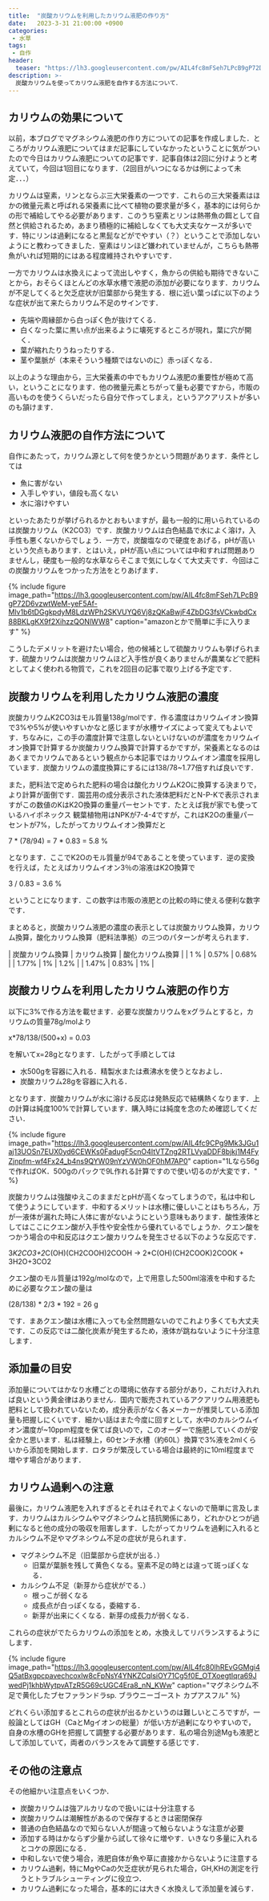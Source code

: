 ```yaml
---
title:  "炭酸カリウムを利用したカリウム液肥の作り方"
date:   2023-3-31 21:00:00 +0900
categories: 
 - 水草
tags:
 - 自作
header:
  teaser: "https://lh3.googleusercontent.com/pw/AIL4fc8mFSeh7LPcB9gP72D6vzwtWeM-yeF5Af-Mlv1b6tDGgkpdyM8LdzWPh2SKVUYQ6Vj8zQKaBwjF4ZbDG3fsVCkwbdCx88BKLgKX9f2XihzzQONlWW8"
description: >-
  炭酸カリウムを使ってカリウム液肥を自作する方法について．
---
```


## カリウムの効果について

以前，本ブログでマグネシウム液肥の作り方についての記事を作成しました．ところがカリウム液肥についてはまだ記事にしていなかったということに気がついたので今日はカリウム液肥についての記事です．記事自体は2回に分けようと考えていて，今回は1回目になります．（2回目がいつになるかは例によって未定．．．）


カリウムは窒素，リンとならぶ三大栄養素の一つです．これらの三大栄養素はほかの微量元素と呼ばれる栄養素に比べて植物の要求量が多く，基本的には何らかの形で補給してやる必要があります．このうち窒素とリンは熱帯魚の餌として自然と供給されるため，あまり積極的に補給しなくても大丈夫なケースが多いです．特にリンは過剰になると黒髭などがでやすい（？）ということで添加しないようにと教わってきました．窒素はリンほど嫌われていませんが，こちらも熱帯魚がいれば短期的にはある程度維持されやすいです．

一方でカリウムは水換えによって流出しやすく，魚からの供給も期待できないことから，おそらくほとんどの水草水槽で液肥の添加が必要になります．カリウムが不足してくると欠乏症状が旧葉部から発生する．根に近い葉っぱに以下のような症状が出て来たらカリウム不足のサインです．

- 先端や周縁部から白っぽく色が抜けてくる．
- 白くなった葉に黒い点が出来るように壊死するところが現れ，葉に穴が開く．
- 葉が縮れたりうねったりする．
- 茎や葉脈が（本来そういう種類ではないのに）赤っぽくなる．

以上のような理由から，三大栄養素の中でもカリウム液肥の重要性が極めて高い，ということになります．他の微量元素とちがって量も必要ですから，市販の高いものを使うくらいだったら自分で作ってしまえ，というアクアリストが多いのも頷けます．


## カリウム液肥の自作方法について

自作にあたって，カリウム源として何を使うかという問題があります．条件としては

- 魚に害がない
- 入手しやすい，値段も高くない
- 水に溶けやすい

といったあたりが挙げられるかとおもいますが，最も一般的に用いられているのは炭酸カリウム（K2CO3）です．炭酸カリウムは白色結晶で水によく溶け，入手性も悪くないからでしょう．一方で，炭酸塩なので硬度をあげる，pHが高いという欠点もあります．とはいえ，pHが高い点については中和すれば問題ありませんし，硬度も一般的な水草ならそこまで気にしなくて大丈夫です．今回はこの炭酸カリウムをつかった方法をとりあげます．

{% include figure image_path="https://lh3.googleusercontent.com/pw/AIL4fc8mFSeh7LPcB9gP72D6vzwtWeM-yeF5Af-Mlv1b6tDGgkpdyM8LdzWPh2SKVUYQ6Vj8zQKaBwjF4ZbDG3fsVCkwbdCx88BKLgKX9f2XihzzQONlWW8" caption="amazonとかで簡単に手に入ります" %}

こうしたデメリットを避けたい場合，他の候補として硫酸カリウムも挙げられます．硫酸カリウムは炭酸カリウムほど入手性が良くありませんが農業などで肥料としてよく使われる物質で，これを2回目の記事で取り上げる予定です．

## 炭酸カリウムを利用したカリウム液肥の濃度

炭酸カリウムK2CO3はモル質量138g/molです．作る濃度はカリウムイオン換算で3%や5%が使いやすいかなと感じますが水槽サイズによって変えてもよいです．ちなみに，この手の濃度計算で注意しないといけないのが濃度をカリウムイオン換算で計算するか炭酸カリウム換算で計算するかですが，栄養素となるのはあくまでカリウムであるという観点から本記事ではカリウムイオン濃度を採用しています．炭酸カリウムの濃度換算にするには138/78~1.77倍すれば良いです．

また，肥料法で定められた肥料の場合は酸化カリウムK2Oに換算する決まりで，より計算が面倒です．園芸用の成分表示された液体肥料だとN-P-Kで表示されますがこの数値のKはK2O換算の重量パーセントです．たとえば我が家でも使っているハイポネックス 観葉植物用はNPKが7-4-4ですが，これはK2Oの重量パーセントが7%，したがってカリウムイオン換算だと

7 * (78/94) = 7 * 0.83 = 5.8 %

となります．ここでK2Oのモル質量が94であることを使っています．逆の変換を行えば，たとえばカリウムイオン3％の溶液はK2O換算で

3 / 0.83 = 3.6 %

ということになります．この数字は市販の液肥との比較の時に使える便利な数字です．

まとめると，炭酸カリウム液肥の濃度の表示としては炭酸カリウム換算，カリウム換算，酸化カリウム換算（肥料法準拠）の三つのパターンが考えられます．

| 炭酸カリウム換算 | カリウム換算 | 酸化カリウム換算 |
| 1 %              |     0.57%    |       0.68%      | 
| 1.77%            |     1%       |       1.2%       | 
| 1.47%            |     0.83%    |         1%       | 


## 炭酸カリウムを利用したカリウム液肥の作り方

以下に3%で作る方法を載せます．必要な炭酸カリウムをxグラムとすると，カリウムの質量78g/molより

x*78/138/(500+x) = 0.03

を解いてx=28gとなります．したがって手順としては

- 水500gを容器に入れる．精製水または煮沸水を使うとなおよし．
- 炭酸カリウム28gを容器に入れる．
 
となります．炭酸カリウムが水に溶ける反応は発熱反応で結構熱くなります．上の計算は純度100%で計算しています．購入時には純度を念のため確認してください．

{% include figure image_path="https://lh3.googleusercontent.com/pw/AIL4fc9CPg9Mk3JGu1aj13UOSn7EUX0yd6CEWKs0FadugF5cnO4ItVTZng2RTLVyaDDF8bjkj1M4FyZjnpfm-wf4Fx24_b4ns9QYW09nYzVW0hOF0hM7AP0" caption="1Lなら56gで作ればOK．500gのパックで9L作れる計算ですので使い切るのが大変です．" %}

炭酸カリウムは強酸ゆえこのままだとpHが高くなってしまうので，私は中和して使うようにしています．中和するメリットは水槽に優しいことはもちろん，万が一液体が漏れた時に人体に害がないようにという意味もあります．酸性液体としてはここにクエン酸が入手性や安全性から優れているでしょうか．クエン酸をつかう場合の中和反応はクエン酸カリウムを発生させる以下のような反応です．

3*K2CO3+2*C(OH)(CH2COOH)2COOH -> 2*C(OH)(CH2COOK)2COOK + 3H2O+3CO2

クエン酸のモル質量は192g/molなので，上で用意した500ml溶液を中和するために必要なクエン酸の量は

(28/138) * 2/3 * 192 = 26 g

です．まあクエン酸は水槽に入っても全然問題ないのでこれより多くても大丈夫です．この反応では二酸化炭素が発生するため，液体が跳ねないように十分注意します．


## 添加量の目安

添加量についてはかなり水槽ごとの環境に依存する部分があり，これだけ入れれば良いという黄金律はありません．国内で販売されているアクアリウム用液肥も肥料として扱われていないため，成分表示がなく各メーカーが推奨している添加量も把握しにくいです．細かい話はまた今度に回すとして，水中のカルシウムイオン濃度が~10ppm程度を保てば良いので，このオーダーで施肥していくのが安全かと思います．私は経験上，60センチ水槽（約60L）換算で3%液を2mlくらいから添加を開始します．ロタラが繁茂している場合は最終的に10ml程度まで増やす場合があります．


## カリウム過剰への注意

最後に，カリウム液肥を入れすぎるとそれはそれでよくないので簡単に言及します．カリウムはカルシウムやマグネシウムと拮抗関係にあり，どれかひとつが過剰になると他の成分の吸収を阻害します．したがってカリウムを過剰に入れるとカルシウム不足やマグネシウム不足の症状が見られます．

- マグネシウム不足（旧葉部から症状が出る．）
  - 旧葉が葉脈を残して黄色くなる。窒素不足の時とは違って斑っぽくなる．
- カルシウム不足（新芽から症状がでる．）
  - 根っこが弱くなる
  - 成長点が白っぽくなる，委縮する．
  - 新芽が出来にくくなる．新芽の成長力が弱くなる．

これらの症状がでたらカリウムの添加をとめ，水換えしてリバランスするようにします．

{% include figure image_path="https://lh3.googleusercontent.com/pw/AIL4fc80lhREvGGMgi4Q5atBxgpcpavechcoxlw8cFpNsY4YNKZCqlsiOY71Cg5f0E_OTXoegtIqra69JwedPj1khbWytpvATzR5G69cUGC4Era8_nN_KWw" caption="マグネシウム不足で黄化したブセファランドラsp. ブラウニーゴースト カプアスフル" %}

どれくらい添加するとこれらの症状が出るかというのは難しいところですが，一般論としてはGH（CaとMgイオンの総量）が低い方が過剰になりやすいので，自身の水槽のGHを把握して調整する必要があります．私の場合別途Mgも液肥として添加していて，両者のバランスをみて調整する感じです．


## その他の注意点

その他細かい注意点をいくつか．

- 炭酸カリウムは強アルカリなので扱いには十分注意する
- 炭酸カリウムは潮解性があるので保存するときは密閉保存
- 普通の白色結晶なので知らない人が間違って触らないような注意が必要
- 添加する時はかならず少量から試して徐々に増やす．いきなり多量に入れるとコケの原因になる．
- 中和しないで使う場合，液肥自体が魚や草に直接かからないように注意する
- カリウム過剰，特にMgやCaの欠乏症状が見られた場合，GH,KHの測定を行うとトラブルシューティングに役立つ．
- カリウム過剰になった場合，基本的には大きく水換えして添加量を減らす．


